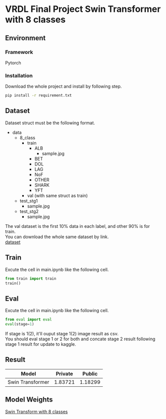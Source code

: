 # VRDL Final Project Swin Transformer with 8 classes

## Environment

### Framework

Pytorch

### Installation

Download the whole project and install by following step.

```cmd
pip install -r requirement.txt
```

## Dataset

Dataset struct must be the following format.

- data
  - 8_class
    - train
      - ALB
        - sample.jpg
      - BET
      - DOL
      - LAG
      - NoF
      - OTHER
      - SHARK
      - YFT
    - val (with same struct as train)
  - test_stg1
    - sample.jpg
  - test_stg2
    - sample.jpg

The val dataset is the first 10% data in each label, and other 90% is for train.  
You can download the whole same dataset by link.  
[dataset](https://drive.google.com/drive/folders/1wRcGU_abgKE5etkTI2OHfCvELABF9AC4?usp=sharing)

## Train

Excute the cell in main.ipynb like the following cell.

```python
from train import train
train()
```

## Eval

Excute the cell in main.ipynb like the following cell.

```python
from eval import eval
eval(stage=1)
```

If stage is 1(2), it'll ouput stage 1(2) image result as csv.  
You should eval stage 1 or 2 for both and concate stage 2 result following stage 1 result for update to kaggle.

## Result

| Model            | Private | Public  |
| ---------------- | ------- | ------- |
| Swin Transformer | 1.83721 | 1.18299 |

## Model Weights

[Swin Transform with 8 classes](https://drive.google.com/file/d/1G9kxAOVvf4vrhn3GlVX4jOJ5wMb5S_Jh/view?usp=sharing)
